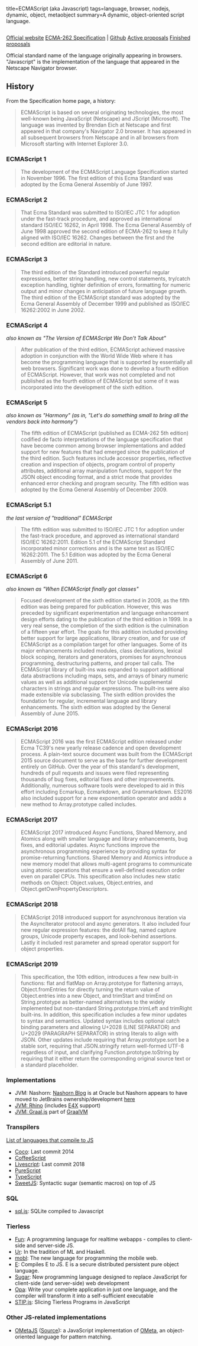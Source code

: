 title=ECMAScript (aka Javascript)
tags=language, browser, nodejs, dynamic, object, metaobject
summary=A dynamic, object-oriented script language.
~~~~~~
~~~~~~

[Official website](http://www.ecmascript.org/) [ECMA-262 Specification](http://www.ecma-international.org/ecma-262/) | [Github](https://github.com/tc39/ecma262) [Active proposals](https://github.com/tc39/proposals) [Finished proposals](https://github.com/tc39/proposals/blob/master/finished-proposals.md)

Official standard name of the language originally appearing in browsers. "Javascript" is the implementation of the language that appeared in the Netscape Navigator browser.

## History
From the Specification home page, a history:
> ECMAScript is based on several originating technologies, the most well-known being JavaScript (Netscape) and JScript (Microsoft). The language was invented by Brendan Eich at Netscape and first appeared in that company's Navigator 2.0 browser. It has appeared in all subsequent browsers from Netscape and in all browsers from Microsoft starting with Internet Explorer 3.0.

### ECMAScript 1
> The development of the ECMAScript Language Specification started in November 1996. The first edition of this Ecma Standard was adopted by the Ecma General Assembly of June 1997.

### ECMAScript 2
> That Ecma Standard was submitted to ISO/IEC JTC 1 for adoption under the fast-track procedure, and approved as international standard ISO/IEC 16262, in April 1998. The Ecma General Assembly of June 1998 approved the second edition of ECMA-262 to keep it fully aligned with ISO/IEC 16262. Changes between the first and the second edition are editorial in nature.

### ECMAScript 3
> The third edition of the Standard introduced powerful regular expressions, better string handling, new control statements, try/catch exception handling, tighter definition of errors, formatting for numeric output and minor changes in anticipation of future language growth. The third edition of the ECMAScript standard was adopted by the Ecma General Assembly of December 1999 and published as ISO/IEC 16262:2002 in June 2002.

### ECMAScript 4
*also known as "The Version of ECMAScript We Don't Talk About"*
> After publication of the third edition, ECMAScript achieved massive adoption in conjunction with the World Wide Web where it has become the programming language that is supported by essentially all web browsers. Significant work was done to develop a fourth edition of ECMAScript. However, that work was not completed and not published as the fourth edition of ECMAScript but some of it was incorporated into the development of the sixth edition.

### ECMAScript 5
*also known as "Harmony" (as in, "Let's do something small to bring all the vendors back into harmony")*

> The fifth edition of ECMAScript (published as ECMA-262 5th edition) codified de facto interpretations of the language specification that have become common among browser implementations and added support for new features that had emerged since the publication of the third edition. Such features include accessor properties, reflective creation and inspection of objects, program control of property attributes, additional array manipulation functions, support for the JSON object encoding format, and a strict mode that provides enhanced error checking and program security. The fifth edition was adopted by the Ecma General Assembly of December 2009.

### ECMAScript 5.1
*the last version of "traditional" ECMAScript*
> The fifth edition was submitted to ISO/IEC JTC 1 for adoption under the fast-track procedure, and approved as international standard ISO/IEC 16262:2011. Edition 5.1 of the ECMAScript Standard incorporated minor corrections and is the same text as ISO/IEC 16262:2011. The 5.1 Edition was adopted by the Ecma General Assembly of June 2011.

### ECMAScript 6
*also known as "When ECMAScript finally got classes"*
> Focused development of the sixth edition started in 2009, as the fifth edition was being prepared for publication. However, this was preceded by significant experimentation and language enhancement design efforts dating to the publication of the third edition in 1999. In a very real sense, the completion of the sixth edition is the culmination of a fifteen year effort. The goals for this addition included providing better support for large applications, library creation, and for use of ECMAScript as a compilation target for other languages. Some of its major enhancements included modules, class declarations, lexical block scoping, iterators and generators, promises for asynchronous programming, destructuring patterns, and proper tail calls. The ECMAScript library of built-ins was expanded to support additional data abstractions including maps, sets, and arrays of binary numeric values as well as additional support for Unicode supplemental characters in strings and regular expressions. The built-ins were also made extensible via subclassing. The sixth edition provides the foundation for regular, incremental language and library enhancements. The sixth edition was adopted by the General Assembly of June 2015.

### ECMAScript 2016
> ECMAScript 2016 was the first ECMAScript edition released under Ecma TC39's new yearly release cadence and open development process. A plain-text source document was built from the ECMAScript 2015 source document to serve as the base for further development entirely on GitHub. Over the year of this standard's development, hundreds of pull requests and issues were filed representing thousands of bug fixes, editorial fixes and other improvements. Additionally, numerous software tools were developed to aid in this effort including Ecmarkup, Ecmarkdown, and Grammarkdown. ES2016 also included support for a new exponentiation operator and adds a new method to Array.prototype called includes.

### ECMAScript 2017
> ECMAScript 2017 introduced Async Functions, Shared Memory, and Atomics along with smaller language and library enhancements, bug fixes, and editorial updates. Async functions improve the asynchronous programming experience by providing syntax for promise-returning functions. Shared Memory and Atomics introduce a new memory model that allows multi-agent programs to communicate using atomic operations that ensure a well-defined execution order even on parallel CPUs. This specification also includes new static methods on Object: Object.values, Object.entries, and Object.getOwnPropertyDescriptors.

### ECMAScript 2018
> ECMAScript 2018 introduced support for asynchronous iteration via the AsyncIterator protocol and async generators. It also included four new regular expression features: the dotAll flag, named capture groups, Unicode property escapes, and look-behind assertions. Lastly it included rest parameter and spread operator support for object properties.

### ECMAScript 2019
> This specification, the 10th edition, introduces a few new built-in functions: flat and flatMap on Array.prototype for flattening arrays, Object.fromEntries for directly turning the return value of Object.entries into a new Object, and trimStart and trimEnd on String.prototype as better-named alternatives to the widely implemented but non-standard String.prototype.trimLeft and trimRight built-ins. In addition, this specification includes a few minor updates to syntax and semantics. Updated syntax includes optional catch binding parameters and allowing U+2028 (LINE SEPARATOR) and U+2029 (PARAGRAPH SEPARATOR) in string literals to align with JSON. Other updates include requiring that Array.prototype.sort be a stable sort, requiring that JSON.stringify return well-formed UTF-8 regardless of input, and clarifying Function.prototype.toString by requiring that it either return the corresponding original source text or a standard placeholder.

### Implementations
* JVM: Nashorn: [Nashorn Blog](https://blogs.oracle.com/nashorn/) is at Oracle but Nashorn appears to have moved to JetBrains ownership/development [here](https://github.com/JetBrains/jdk8u_nashorn)
* [JVM: Rhino](https://github.com/mozilla/rhino) (includes [E4X](../e4x) support)
* [JVM: Graal.js](https://github.com/graalvm/graaljs) part of [GraalVM](/vms/graalvm.html)

### Transpilers
[List of languages that compile to JS](https://github.com/jashkenas/coffeescript/wiki/List-of-languages-that-compile-to-JS)

* [Coco](../coco): Last commit 2014
* [CoffeeScript](../coffeescript)
* [Livescript](../livescript): Last commit 2018
* [PureScript](../purescript)
* [TypeScript](../typescript)
* [SweetJS](../sweetjs): Syntactic sugar (semantic macros) on top of JS

### SQL
* [sql.js](https://github.com/kripken/sql.js): SQLite compiled to Javascript

### Tierless
* [Fun](../fun): A programming language for realtime webapps - compiles to client-side and server-side JS.
* [Ur](../ur): In the tradition of ML and Haskell.
* [mobl](../mobl): The new language for programming the mobile web.
* [E](../../e): Compiles E to JS. E is a secure distributed persistent pure object language.
* [Sugar](../../sugar): New programming language designed to replace JavaScript for client-side (and server-side) web development
* [Opa](../../opa): Write your complete application in just one language, and the compiler will transform it into a self-sufficient executable
* [STIP.js](../stip): Slicing Tierless Programs in JavaScript

### Other JS-related implementations

* [OMetaJS](https://www.npmjs.com/package/ometajs) ([Source](https://github.com/veged/ometa-js)): a JavaScript implementation of [OMeta](/languages/ometa), an object-oriented language for pattern matching.

